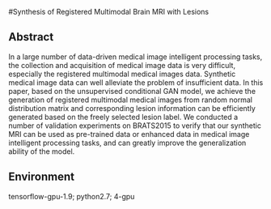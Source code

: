 #Synthesis of Registered Multimodal Brain MRI with Lesions
## Abstract
In a large number of data-driven medical image intelligent processing tasks, the collection and acquisition of medical image data is very difficult, especially the registered multimodal medical images data. Synthetic medical image data can well alleviate the problem of insufficient data. In this paper, based on the unsupervised conditional GAN model, we achieve the generation of registered multimodal medical images from random normal distribution matrix and corresponding lesion information can be efficiently generated based on the freely selected lesion label. We conducted a number of validation experiments on BRATS2015 to verify that our synthetic MRI can be used as pre-trained data or enhanced data in medical image intelligent processing tasks, and can greatly improve the generalization ability of the model.
## Environment
tensorflow-gpu-1.9; python2.7; 4-gpu

